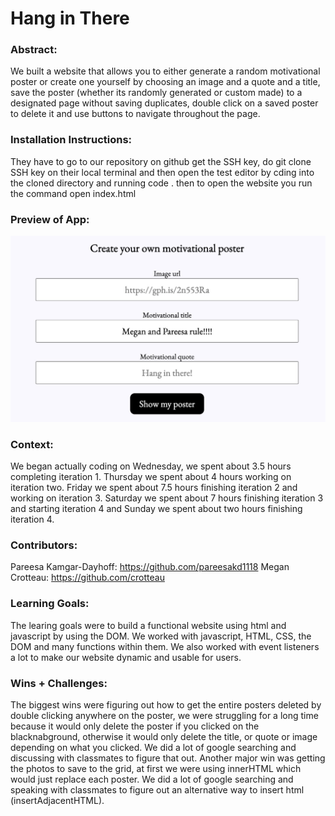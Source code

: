  

# Hang in There  

### Abstract:
[//]: <> (Briefly describe what you built and its features. What problem is the app solving? How does this application solve that problem?)

We built a website that allows you to either generate a random motivational poster or create one yourself by choosing an image and a quote and a title, save the poster (whether its randomly generated or custom made) to a designated page without saving duplicates, double click on a saved poster to delete it and use buttons to navigate throughout the page. 

### Installation Instructions:
[//]: <> (What steps does a person have to take to get your app cloned down and running?)
They have to go to our repository on github get the SSH key, do git clone SSH key on their local terminal and then open the test editor by cding into the cloned directory and running code . then to open the website you run the command open index.html
### Preview of App:
[//]: <> (Provide ONE gif or screenshot of your application - choose the "coolest" piece of functionality to show off.)
![screen shot of create poster page](./readme-imgs/Screensho.png)


### Context:
[//]: <> (Give some context for the project here. How long did you have to work on it? How far into the Turing program are you?)
We began actually coding on Wednesday, we spent about 3.5 hours completing iteration 1. Thursday we spent about 4 hours working on iteration two. Friday we spent about 7.5 hours finishing iteration 2 and working on iteration 3. Saturday we spent about 7 hours finishing iteration 3 and starting iteration 4 and Sunday we spent about two hours finishing iteration 4. 
### Contributors:
[//]: <> (Who worked on this application? Link to their GitHubs.)
Pareesa Kamgar-Dayhoff: https://github.com/pareesakd1118
Megan Crotteau: https://github.com/crotteau
### Learning Goals:
[//]: <> (What were the learning goals of this project? What tech did you work with?)
The learing goals were to build a functional website using html and javascript by using the DOM. We worked with javascript, HTML, CSS, the DOM and many functions within them. We also worked with event listeners a lot to make our website dynamic and usable for users. 
### Wins + Challenges:
[//]: <> (What are 2-3 wins you have from this project? What were some challenges you faced - and how did you get over them?)
The biggest wins were figuring out how to get the entire posters deleted by double clicking anywhere on the poster, we were struggling for a long time because it would only delete the poster if you clicked on the blacknabground, otherwise it would only delete the title, or quote or image depending on what you clicked. We did a lot of google searching and discussing with classmates to figure that out. Another major win was getting the photos to save to the grid, at first we were using innerHTML which would just replace each poster. We did a lot of google searching and speaking with classmates to figure out an alternative way to insert html (insertAdjacentHTML).